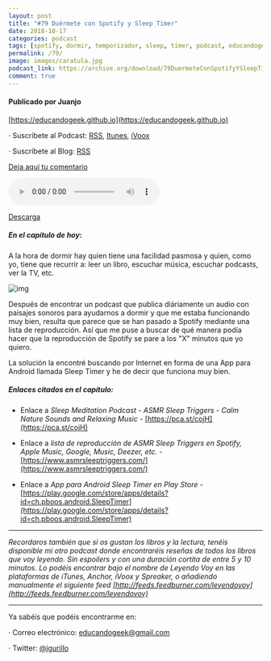 ```yaml
---
layout: post
title: "#79 Duérmete con Spotify y Sleep Timer"
date: 2018-10-17
categories: podcast
tags: [spotify, dormir, temporizador, sleep, timer, podcast, educandogeek]
permalink: /79/
image: images/caratula.jpg
podcast_link: https://archive.org/download/79DuermeteConSpotifyYSleepTimer/79%20Duermete%20Con%20Spotify%20Y%20Sleep%20Timer.mp3
comment: true
---
```


#### Publicado por Juanjo

[https://educandogeek.github.io](https://educandogeek.github.io)

· Suscríbete al Podcast: [RSS](http://feeds.feedburner.com/educandogeek), [Itunes](https://itunes.apple.com/es/podcast/educando-geek/id1110060146?mt=2), [iVoox](https://www.ivoox.com/podcast-educando-geek_sq_f1580544_1.html)

· Suscríbete al Blog: [RSS](http://feeds.feedburner.com/educandogeekblog)

[Deja aquí tu comentario](https://educandogeek.github.io/79/)

<audio controls>
  <source src="{{ page.podcast_link }}" type="audio/mp3">
</audio>


[Descarga][Mp3]





##### En el capítulo de hoy:


A la hora de dormir hay quien tiene una facilidad pasmosa y quien, como yo, tiene que recurrir a: leer un libro, escuchar música, escuchar podcasts, ver la TV, etc.


![img](https://i.imgur.com/c2hT8da.jpg)


Después de encontrar un podcast que publica diáriamente un audio con paisajes sonoros para ayudarnos a dormir y que me estaba funcionando muy bien, resulta que parece que se han pasado a Spotify mediante una lista de reproducción. Así que me puse a buscar de qué manera podía hacer que la reproducción de Spotify se pare a los "X" minutos que yo quiero. 


La solución la encontré buscando por Internet en forma de una App para Android llamada Sleep Timer y he de decir que funciona muy bien.






##### Enlaces citados en el capítulo:


- Enlace a *Sleep Meditation Podcast - ASMR Sleep Triggers - Calm Nature Sounds and Relaxing Music* - [https://pca.st/cojH](https://pca.st/cojH)

- Enlace a *lista de reproducción de ASMR Sleep Triggers en Spotify, Apple Music, Google, Music, Deezer, etc.* - [https://www.asmrsleeptriggers.com/](https://www.asmrsleeptriggers.com/)

- Enlace a *App para Android Sleep Timer en Play Store* - [https://play.google.com/store/apps/details?id=ch.pboos.android.SleepTimer](https://play.google.com/store/apps/details?id=ch.pboos.android.SleepTimer)




 
_______________

*Recordaros también que si os gustan los libros y la lectura, tenéis disponible mi otro podcast donde encontraréis reseñas de todos los libros que voy leyendo. Sin espoilers y con una duración cortita de entre 5 y 10 minutos. Lo podéis encontrar bajo el nombre de Leyendo Voy en las plataformas de iTunes, Anchor, iVoox y Spreaker, o añadiendo manualmente el siguiente feed [http://feeds.feedburner.com/leyendovoy](http://feeds.feedburner.com/leyendovoy)*






_______________

Ya sabéis que podéis encontrarme en:

· Correo electrónico: [educandogeek@gmail.com](mailto:educandogeek@gmail.com)

· Twitter: [@jgurillo](https://twitter.com/jgurillo)





[Mp3]: https://archive.org/download/79DuermeteConSpotifyYSleepTimer/79%20Duermete%20Con%20Spotify%20Y%20Sleep%20Timer.mp3